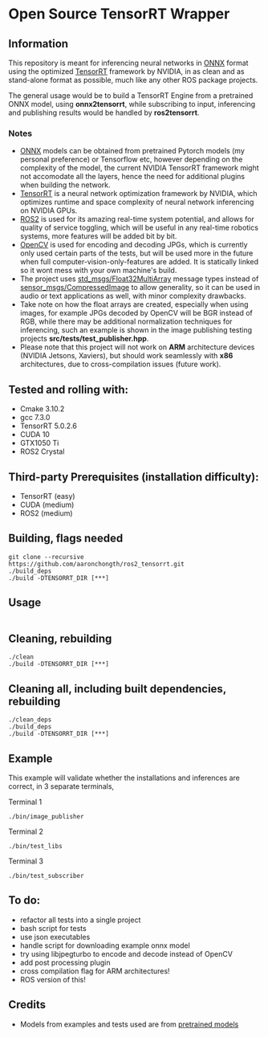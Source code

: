 # Open Source TensorRT Wrapper

## Information

This repository is meant for inferencing neural networks in [ONNX](https://onnx.ai) format using the optimized [TensorRT](https://developer.nvidia.com/tensorrt) framework by NVIDIA, in as clean and as stand-alone format as possible, much like any other ROS package projects.

The general usage would be to build a TensorRT Engine from a pretrained ONNX model, using **onnx2tensorrt**, while subscribing to input, inferencing and publishing results would be handled by **ros2tensorrt**. 

### Notes

- [ONNX](https://onnx.ai/) models can be obtained from pretrained Pytorch models (my personal preference) or Tensorflow etc, however depending on the complexity of the model, the current NVIDIA TensorRT framework might not accomodate all the layers, hence the need for additional plugins when building the network.
- [TensorRT](https://developer.nvidia.com/tensorrt) is a neural network optimization framework by NVIDIA, which optimizes runtime and space complexity of neural network inferencing on NVIDIA GPUs.
- [ROS2](https://index.ros.org/doc/ros2/) is used for its amazing real-time system potential, and allows for quality of service toggling, which will be useful in any real-time robotics systems, more features will be added bit by bit.
- [OpenCV](https://github.com/opencv/opencv) is used for encoding and decoding JPGs, which is currently only used certain parts of the tests, but will be used more in the future when full computer-vision-only-features are added. It is statically linked so it wont mess with your own machine's build. 
- The project uses [std_msgs/Float32MultiArray](http://docs.ros.org/melodic/api/std_msgs/html/msg/Float32MultiArray.html) message types instead of [sensor_msgs/CompressedImage](http://docs.ros.org/melodic/api/sensor_msgs/html/msg/CompressedImage.html) to allow generality, so it can be used in audio or text applications as well, with minor complexity drawbacks.
- Take note on how the float arrays are created, especially when using images, for example JPGs decoded by OpenCV will be BGR instead of RGB, while there may be additional normalization techniques for inferencing, such an example is shown in the image publishing testing projects **src/tests/test_publisher.hpp**.
- Please note that this project will not work on **ARM** architecture devices (NVIDIA Jetsons, Xaviers), but should work seamlessly with **x86** architectures, due to cross-compilation issues (future work).

## Tested and rolling with:

- Cmake 3.10.2
- gcc 7.3.0
- TensorRT 5.0.2.6
- CUDA 10
- GTX1050 Ti
- ROS2 Crystal

## Third-party Prerequisites (installation difficulty):

- TensorRT (easy)
- CUDA (medium)
- ROS2 (medium)

## Building, flags needed

```
git clone --recursive https://github.com/aaronchongth/ros2_tensorrt.git
./build_deps
./build -DTENSORRT_DIR [***]
```

## Usage
```

```

## Cleaning, rebuilding

```
./clean
./build -DTENSORRT_DIR [***]
```

## Cleaning all, including built dependencies, rebuilding

```
./clean_deps
./build_deps
./build -DTENSORRT_DIR [***]
```

## Example
This example will validate whether the installations and inferences are correct, in 3 separate terminals,

Terminal 1
```
./bin/image_publisher
```

Terminal 2
```
./bin/test_libs
```

Terminal 3
```
./bin/test_subscriber
```

## To do:
- refactor all tests into a single project
- bash script for tests
- use json executables
- handle script for downloading example onnx model
- try using libjpegturbo to encode and decode instead of OpenCV
- add post processing plugin
- cross compilation flag for ARM architectures!
- ROS version of this!

## Credits
- Models from examples and tests used are from [pretrained models](https://github.com/Cadene/pretrained-models.pytorch)